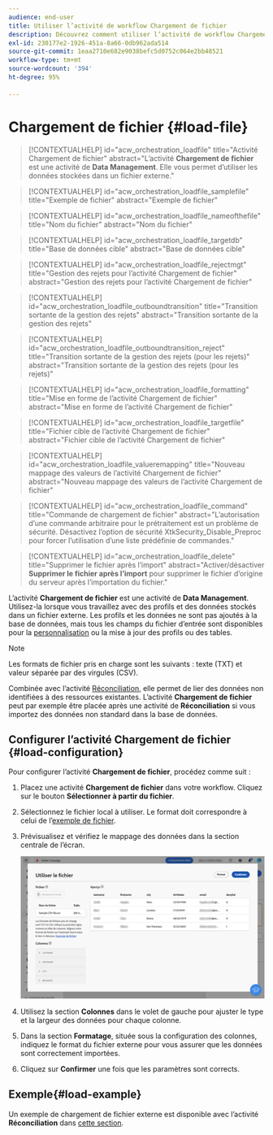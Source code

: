 ```yaml
---
audience: end-user
title: Utiliser l’activité de workflow Chargement de fichier
description: Découvrez comment utiliser l’activité de workflow Chargement de fichier.
exl-id: 230177e2-1926-451a-8a66-0db962ada514
source-git-commit: 1eaa2710e682e9038befc5d0752c064e2bb48521
workflow-type: tm+mt
source-wordcount: '394'
ht-degree: 95%

---
```


# Chargement de fichier {#load-file}

>[!CONTEXTUALHELP]
>id="acw_orchestration_loadfile"
>title="Activité Chargement de fichier"
>abstract="L’activité **Chargement de fichier** est une activité de **Data Management**. Elle vous permet d’utiliser les données stockées dans un fichier externe."

>[!CONTEXTUALHELP]
>id="acw_orchestration_loadfile_samplefile"
>title="Exemple de fichier"
>abstract="Exemple de fichier"

>[!CONTEXTUALHELP]
>id="acw_orchestration_loadfile_nameofthefile"
>title="Nom du fichier"
>abstract="Nom du fichier"

>[!CONTEXTUALHELP]
>id="acw_orchestration_loadfile_targetdb"
>title="Base de données cible"
>abstract="Base de données cible"

>[!CONTEXTUALHELP]
>id="acw_orchestration_loadfile_rejectmgt"
>title="Gestion des rejets pour l’activité Chargement de fichier"
>abstract="Gestion des rejets pour l’activité Chargement de fichier"

>[!CONTEXTUALHELP]
>id="acw_orchestration_loadfile_outboundtransition"
>title="Transition sortante de la gestion des rejets"
>abstract="Transition sortante de la gestion des rejets"

>[!CONTEXTUALHELP]
>id="acw_orchestration_loadfile_outboundtransition_reject"
>title="Transition sortante de la gestion des rejets (pour les rejets)"
>abstract="Transition sortante de la gestion des rejets (pour les rejets)"

>[!CONTEXTUALHELP]
>id="acw_orchestration_loadfile_formatting"
>title="Mise en forme de l’activité Chargement de fichier"
>abstract="Mise en forme de l’activité Chargement de fichier"

>[!CONTEXTUALHELP]
>id="acw_orchestration_loadfile_targetfile"
>title="Fichier cible de l’activité Chargement de fichier"
>abstract="Fichier cible de l’activité Chargement de fichier"

>[!CONTEXTUALHELP]
>id="acw_orchestration_loadfile_valueremapping"
>title="Nouveau mappage des valeurs de l’activité Chargement de fichier"
>abstract="Nouveau mappage des valeurs de l’activité Chargement de fichier"

>[!CONTEXTUALHELP]
>id="acw_orchestration_loadfile_command"
>title="Commande de chargement de fichier"
>abstract="L’autorisation d’une commande arbitraire pour le prétraitement est un problème de sécurité. Désactivez l’option de sécurité XtkSecurity_Disable_Preproc pour forcer l’utilisation d’une liste prédéfinie de commandes."

>[!CONTEXTUALHELP]
>id="acw_orchestration_loadfile_delete"
>title="Supprimer le fichier après l’import"
>abstract="Activer/désactiver **Supprimer le fichier après l’import** pour supprimer le fichier d’origine du serveur après l’importation du fichier."

L’activité **Chargement de fichier** est une activité de **Data Management**. Utilisez-la lorsque vous travaillez avec des profils et des données stockés dans un fichier externe. Les profils et les données ne sont pas ajoutés à la base de données, mais tous les champs du fichier d’entrée sont disponibles pour la [personnalisation](../../personalization/gs-personalization.md) ou la mise à jour des profils ou des tables.

>[!NOTE]
>Les formats de fichier pris en charge sont les suivants : texte (TXT) et valeur séparée par des virgules (CSV).

Combinée avec l’activité [Réconciliation](reconciliation.md), elle permet de lier des données non identifiées à des ressources existantes. L’activité **Chargement de fichier** peut par exemple être placée après une activité de **Réconciliation** si vous importez des données non standard dans la base de données.

## Configurer l’activité Chargement de fichier {#load-configuration}

Pour configurer l’activité **Chargement de fichier**, procédez comme suit :

1. Placez une activité **Chargement de fichier** dans votre workflow. Cliquez sur le bouton **Sélectionner à partir du fichier**.

1. Sélectionnez le fichier local à utiliser. Le format doit correspondre à celui de l’[exemple de fichier](../../audience/file-audience.md#sample-file).

1. Prévisualisez et vérifiez le mappage des données dans la section centrale de l’écran.

   ![](../assets/load-file.png)

1. Utilisez la section **Colonnes** dans le volet de gauche pour ajuster le type et la largeur des données pour chaque colonne.

1. Dans la section **Formatage**, située sous la configuration des colonnes, indiquez le format du fichier externe pour vous assurer que les données sont correctement importées.

1. Cliquez sur **Confirmer** une fois que les paramètres sont corrects.

## Exemple{#load-example}

Un exemple de chargement de fichier externe est disponible avec l’activité **Réconciliation** dans [cette section](reconciliation.md#reconciliation-example).
